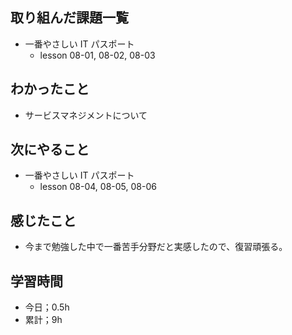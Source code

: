 ## 取り組んだ課題一覧

- 一番やさしい IT パスポート
  - lesson 08-01, 08-02, 08-03

## わかったこと

- サービスマネジメントについて

## 次にやること

- 一番やさしい IT パスポート
  - lesson 08-04, 08-05, 08-06

## 感じたこと

- 今まで勉強した中で一番苦手分野だと実感したので、復習頑張る。

## 学習時間

- 今日；0.5h
- 累計；9h
